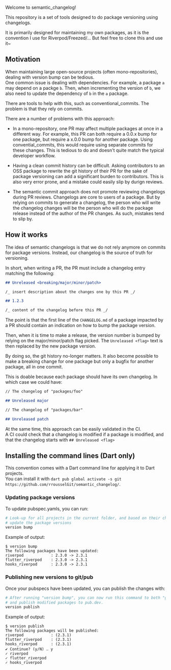 Welcome to semantic_changelog!

This repository is a set of tools designed to do package versioning using changelogs.

It is primarily designed for maintaining my own packages, as it is the convention
I use for Riverpod/Freezed/...
But feel free to clone this and use it~

## Motivation

When maintaining large open-source projects (often mono-repositories), dealing
with version bump can be tedious.  
One common issue is dealing with dependencies. For example, a package `a` may
depend on a packge `b`. Then, when incrementing the version of `b`, we also need to
update the dependency of `b` in the `a` package.

There are tools to help with this, such as conventional_commits. The problem is
that they rely on commits.

There are a number of problems with this approach:

- In a mono-repository, one PR may affect multiple packages at once in a different way.
  For example, this PR can both require a 0.0.x bump for one package, but
  require a x.0.0 bump for another package.
  Using convential_commits, this would require using separate commits for these changes.
  This is tedious to do and doesn't quite match the typical developer workflow.

- Having a clean commit history can be difficult.
  Asking contributors to an OSS package to rewrite the git history of their PR
  for the sake of package versioning can add a significant burden to contributors.
  This is also very error prone, and a mistake could easily slip by durign reviews.

- The semantic commit approach does not promote reviewing changelogs during PR reviews.
  Changelogs are core to users of a package. But by relying on commits to generate a
  changelog, the person who will write the changelog changes will be the person who
  will do the package release instead of the author of the PR changes.
  As such, mistakes tend to slip by.

## How it works

The idea of semantic changelogs is that we do not rely anymore on commits for
package versions. Instead, our changelog is the source of truth for versioning.

In short, when writing a PR, the PR must include a changelog entry matching
the following:

```md
## Unreleased <breaking/major/minor/patch>

/_ insert description about the changes one by this PR _/

## 1.2.3

/_ content of the changelog before this PR _/
```

The point is that the first line of the `CHANGELOG.md` of a package impacted
by a PR should contain an indication on how to bump the package version.

Then, when it is time to make a release, the version number is bumped
by relying on the major/minor/patch flag picked. The `Unreleased <flag>` text
is then replaced by the new package version.

By doing so, the git history no-longer matters. It also become possible to
make a breaking change for one package but only a bugfix for another package,
all in one commit.

This is doable because each package should have its own changelog. In which case
we could have:

```md
// The changelog of "packages/foo"

## Unreleased major
```

```md
// The changelog of "packages/bar"

## Unreleased patch
```

At the same time, this approach can be easily validated in the CI.  
A CI could check that a changelog is modified if a package is modified,
and that the changelog starts with `## Unreleased <flag>`

## Installing the command lines (Dart only)

This convention comes with a Dart command line for applying it to Dart projects.  
You can install it with `dart pub global activate -s git https://github.com/rrousselGit/semantic_changelog/`.

### Updating package versions

To update pubspec.yamls, you can run:

```sh
# Look-up for all projects in the current folder, and based on their changelog
# update the package versions
version bump
```

Example of output:

```
$ version bump
The following packages have been updated:
riverpod            : 2.3.0 -> 2.3.1
flutter_riverpod    : 2.3.0 -> 2.3.1
hooks_riverpod      : 2.3.0 -> 2.3.1
```

### Publishing new versions to git/pub

Once your pubspecs have been updated, you can publish the changes with:

```sh
# After running "version bump", you can now run this command to both "git tag"
# and publish modified packages to pub.dev.
version publish
```

Example of output:

```
$ version publish
The following packages will be published:
riverpod            : (2.3.1)
flutter_riverpod    : (2.3.1)
hooks_riverpod      : (2.3.1)
✔ Continue? (y/N) ‥ y
✓ riverpod
✓ flutter_riverpod
✓ hooks_riverpod
```
